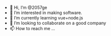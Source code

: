 - 👋 Hi, I’m @2057ge
- 👀 I’m interested in making software.
- 🌱 I’m currently learning vue+node.js
- 💞️ I’m looking to collaborate on a good company
- 📫 How to reach me ...

<!---
2057ge/2057ge is a ✨ special ✨ repository because its `README.md` (this file) appears on your GitHub profile.
You can click the Preview link to take a look at your changes.
--->
